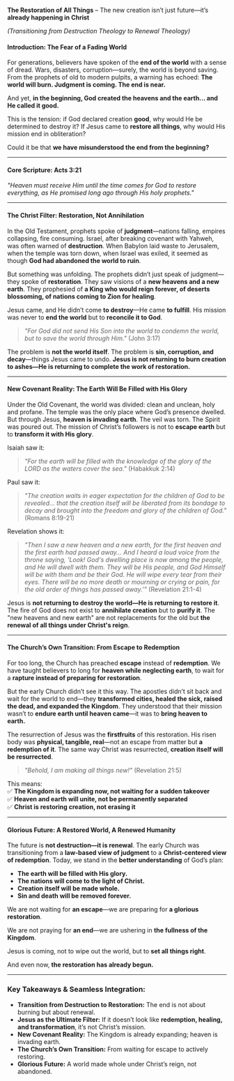 **The Restoration of All Things** – The new creation isn’t just future—it’s **already happening in Christ**

_(Transitioning from Destruction Theology to Renewal Theology)_

#### **Introduction: The Fear of a Fading World**

For generations, believers have spoken of the **end of the world** with a sense of dread. Wars, disasters, corruption—surely, the world is beyond saving. From the prophets of old to modern pulpits, a warning has echoed: **The world will burn. Judgment is coming. The end is near.**

And yet, **in the beginning, God created the heavens and the earth... and He called it good.**

This is the tension: if God declared creation **good**, why would He be determined to destroy it? If Jesus came to **restore all things**, why would His mission end in obliteration?

Could it be that **we have misunderstood the end from the beginning?**

---

#### **Core Scripture: Acts 3:21**

_"Heaven must receive Him until the time comes for God to restore everything, as He promised long ago through His holy prophets."_

---

#### **The Christ Filter: Restoration, Not Annihilation**

In the Old Testament, prophets spoke of **judgment**—nations falling, empires collapsing, fire consuming. Israel, after breaking covenant with Yahweh, was often warned of **destruction**. When Babylon laid waste to Jerusalem, when the temple was torn down, when Israel was exiled, it seemed as though **God had abandoned the world to ruin**.

But something was unfolding. The prophets didn’t just speak of judgment—they spoke of **restoration**. They saw visions of a **new heavens and a new earth**. They prophesied of **a King who would reign forever, of deserts blossoming, of nations coming to Zion for healing**.

Jesus came, and He didn’t come **to destroy**—He came **to fulfill**. His mission was never to **end the world** but to **reconcile it to God**.

> _"For God did not send His Son into the world to condemn the world, but to save the world through Him."_ (John 3:17)

The problem is **not the world itself**. The problem is **sin, corruption, and decay**—things Jesus came to undo. **Jesus is not returning to burn creation to ashes—He is returning to complete the work of restoration.**

---

#### **New Covenant Reality: The Earth Will Be Filled with His Glory**

Under the Old Covenant, the world was divided: clean and unclean, holy and profane. The temple was the only place where God’s presence dwelled. But through Jesus, **heaven is invading earth**. The veil was torn. The Spirit was poured out. The mission of Christ’s followers is not to **escape earth** but to **transform it with His glory**.

Isaiah saw it:

> _"For the earth will be filled with the knowledge of the glory of the LORD as the waters cover the sea."_ (Habakkuk 2:14)

Paul saw it:

> _"The creation waits in eager expectation for the children of God to be revealed... that the creation itself will be liberated from its bondage to decay and brought into the freedom and glory of the children of God."_ (Romans 8:19-21)

Revelation shows it:

> _"Then I saw a new heaven and a new earth, for the first heaven and the first earth had passed away... And I heard a loud voice from the throne saying, 'Look! God's dwelling place is now among the people, and He will dwell with them. They will be His people, and God Himself will be with them and be their God. He will wipe every tear from their eyes. There will be no more death or mourning or crying or pain, for the old order of things has passed away.’"_ (Revelation 21:1-4)

Jesus is **not returning to destroy the world—He is returning to restore it**. The fire of God does not exist to **annihilate creation** but to **purify it**. The "new heavens and new earth" are not replacements for the old but **the renewal of all things under Christ's reign**.

---

#### **The Church’s Own Transition: From Escape to Redemption**

For too long, the Church has preached **escape** instead of **redemption**. We have taught believers to long for **heaven while neglecting earth**, to wait for a **rapture instead of preparing for restoration**.

But the early Church didn’t see it this way. The apostles didn’t sit back and wait for the world to end—they **transformed cities, healed the sick, raised the dead, and expanded the Kingdom**. They understood that their mission wasn’t to **endure earth until heaven came**—it was to **bring heaven to earth.**

The resurrection of Jesus was the **firstfruits** of this restoration. His risen body was **physical, tangible, real**—not an escape from matter but **a redemption of it**. The same way Christ was resurrected, **creation itself will be resurrected**.

> _"Behold, I am making all things new!"_ (Revelation 21:5)

This means:  
✅ **The Kingdom is expanding now, not waiting for a sudden takeover**  
✅ **Heaven and earth will unite, not be permanently separated**  
✅ **Christ is restoring creation, not erasing it**

---

#### **Glorious Future: A Restored World, A Renewed Humanity**

The future is **not destruction—it is renewal**. The early Church was transitioning from a **law-based view of judgment** to a **Christ-centered view of redemption**. Today, we stand in the **better understanding** of God’s plan:

- **The earth will be filled with His glory.**
- **The nations will come to the light of Christ.**
- **Creation itself will be made whole.**
- **Sin and death will be removed forever.**

We are not waiting for **an escape**—we are preparing for **a glorious restoration**.

We are not praying for **an end**—we are ushering in **the fullness of the Kingdom**.

Jesus is coming, not to wipe out the world, but to **set all things right**.

And even now, **the restoration has already begun.**

---

### **Key Takeaways & Seamless Integration:**

- **Transition from Destruction to Restoration:** The end is not about burning but about renewal.
- **Jesus as the Ultimate Filter:** If it doesn’t look like **redemption, healing, and transformation**, it’s not Christ’s mission.
- **New Covenant Reality:** The Kingdom is already expanding; heaven is invading earth.
- **The Church’s Own Transition:** From waiting for escape to actively restoring.
- **Glorious Future:** A world made whole under Christ’s reign, not abandoned.